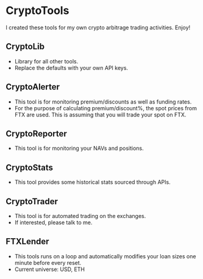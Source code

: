 # CryptoTools
I created these tools for my own crypto arbitrage trading activities.  Enjoy!

## CryptoLib
- Library for all other tools.
- Replace the defaults with your own API keys.

## CryptoAlerter
- This tool is for monitoring premium/discounts as well as funding rates.
- For the purpose of calculating premium/discount%, the spot prices from FTX are used.  This is assuming that you will trade your spot on FTX.

## CryptoReporter
- This tool is for monitoring your NAVs and positions.

## CryptoStats
- This tool provides some historical stats sourced through APIs.

## CryptoTrader
- This tool is for automated trading on the exchanges.
- If interested, please talk to me.

## FTXLender
- This tools runs on a loop and automatically modifies your loan sizes one minute before every reset.
- Current universe: USD, ETH